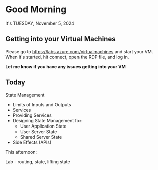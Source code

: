 # Good Morning

It's TUESDAY, November 5, 2024

## Getting into your Virtual Machines

Please go to https://labs.azure.com/virtualmachines and start your VM.
When it's started, hit connect, open the RDP file, and log in.

**Let me know if you have any issues getting into your VM**

## Today

State Management

- Limits of Inputs and Outputs
- Services
- Providing Services
- Designing State Management for:
    - User Application State
    - User Server State
    - Shared Server State
- Side Effects (APIs)

This afternoon:

Lab - routing, state, lifting state